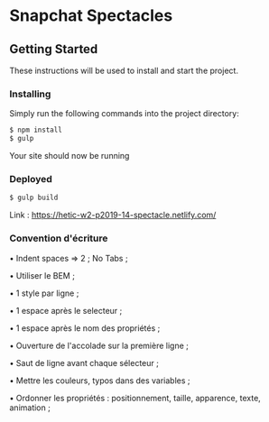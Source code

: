 # Snapchat Spectacles

## Getting Started

These instructions will be used to install and start the project.

### Installing

Simply run the following commands into the project directory:
```sh
$ npm install
$ gulp
```
Your site should now be running

### Deployed
```sh
$ gulp build
```
Link : https://hetic-w2-p2019-14-spectacle.netlify.com/

### Convention d'écriture

• Indent spaces => 2 ; No Tabs ; 

• Utiliser le BEM ;

• 1 style par ligne ;

• 1 espace après le selecteur ;

• 1 espace après le nom des propriétés ;

• Ouverture de l'accolade sur la première ligne ;

• Saut de ligne avant chaque sélecteur ;

• Mettre les couleurs, typos dans des variables ;

• Ordonner les propriétés : positionnement, taille, apparence, texte, animation ;
